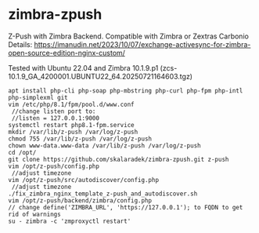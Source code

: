 # zimbra-zpush

Z-Push with Zimbra Backend. Compatible with Zimbra or Zextras Carbonio  
Details: https://imanudin.net/2023/10/07/exchange-activesync-for-zimbra-open-source-edition-nginx-custom/  

Tested with Ubuntu 22.04 and Zimbra 10.1.9.p1 (zcs-10.1.9_GA_4200001.UBUNTU22_64.20250721164603.tgz)  
```
apt install php-cli php-soap php-mbstring php-curl php-fpm php-intl php-simplexml git  
vim /etc/php/8.1/fpm/pool.d/www.conf
 //change listen port to:
 //listen = 127.0.0.1:9000
systemctl restart php8.1-fpm.service
mkdir /var/lib/z-push /var/log/z-push
chmod 755 /var/lib/z-push /var/log/z-push
chown www-data.www-data /var/lib/z-push /var/log/z-push
cd /opt/
git clone https://github.com/skalaradek/zimbra-zpush.git z-push
vim /opt/z-push/config.php
 //adjust timezone
vim /opt/z-push/src/autodiscover/config.php
 //adjust timezone
./fix_zimbra_nginx_template_z-push_and_autodiscover.sh
vim /opt/z-push/backend/zimbra/config.php
// change define('ZIMBRA_URL', 'https://127.0.0.1'); to FQDN to get rid of warnings
su - zimbra -c 'zmproxyctl restart'
```

